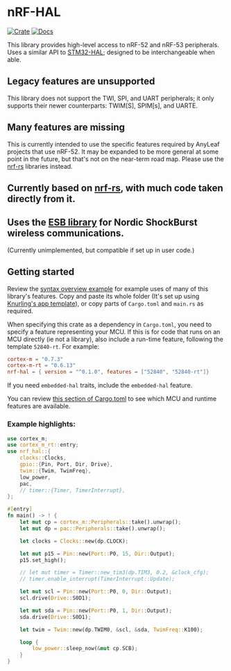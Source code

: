 # nRF-HAL

[![Crate](https://img.shields.io/crates/v/nrf-hal.svg)](https://crates.io/crates/nrf-hal)
[![Docs](https://docs.rs/nrf-hal/badge.svg)](https://docs.rs/nrf-hal)

This library provides high-level access to nRF-52 and nRF-53 peripherals. Uses
a similar API to [STM32-HAL](https://github.com/David-OConnor/stm32-hal);
designed to be interchangeable when able.

## Legacy features are unsupported
This library does not support the TWI, SPI, and UART peripherals; it only supports
their newer counterparts: TWIM[S], SPIM[s], and UARTE.

## Many features are missing
This is currently intended to use the specific features required by AnyLeaf projects
that use nRF-52. It may be expanded to be more general at some point in the future,
but that's not on the near-term road map. Please use the [nrf-rs](https://github.com/nrf-rs) libraries instead.

## Currently based on [nrf-rs](https://github.com/nrf-rs/nrf-hal), with much code taken directly from it.

## Uses the [ESB library](https://github.com/thalesfragoso/esb) for Nordic ShockBurst wireless communications.
(Currently unimplemented, but compatible if set up in user code.)

## Getting started
Review the [syntax overview example](https://github.com/David-OConnor/stm32-hal/tree/main/examples/syntax_overview)
for example uses of many of this library's features. Copy and paste its whole folder (It's set up
using [Knurling's app template](https://github.com/knurling-rs/app-template)), or copy parts of `Cargo.toml` 
and `main.rs` as required.

When specifying this crate as a dependency in `Cargo.toml`, you need to specify a feature
representing your MCU. If this is for code that runs on an MCU directly (ie not a library), also
 include a run-time feature, following the template `52840-rt`. For example: 
```toml
cortex-m = "0.7.3"
cortex-m-rt = "0.6.13"
nrf-hal = { version = "^0.1.0", features = ["52840", "52840-rt"]}
```

If you need `embedded-hal` traits, include the `embedded-hal` feature.

You can review [this section of Cargo.toml](https://github.com/David-OConnor/stm32-hal/blob/main/Cargo.toml#L61)
to see which MCU and runtime features are available.

### Example highlights:
```rust
use cortex_m;
use cortex_m_rt::entry;
use nrf_hal::{
    clocks::Clocks,
    gpio::{Pin, Port, Dir, Drive},
    twim::{Twim, TwimFreq},
    low_power,
    pac,
    // timer::{Timer, TimerInterrupt},
};

#[entry]
fn main() -> ! {
    let mut cp = cortex_m::Peripherals::take().unwrap();
    let mut dp = pac::Peripherals::take().unwrap();

    let clocks = Clocks::new(dp.CLOCK);

    let mut p15 = Pin::new(Port::P0, 15, Dir::Output);
    p15.set_high();

    // let mut timer = Timer::new_tim3(dp.TIM3, 0.2, &clock_cfg);
    // timer.enable_interrupt(TimerInterrupt::Update);

    let mut scl = Pin::new(Port::P0, 0, Dir::Output);
    scl.drive(Drive::S0D1);

    let mut sda = Pin::new(Port::P0, 1, Dir::Output);
    sda.drive(Drive::S0D1);

    let twim = Twim::new(dp.TWIM0, &scl, &sda, TwimFreq::K100);

    loop {
        low_power::sleep_now(&mut cp.SCB);
    }
}
```